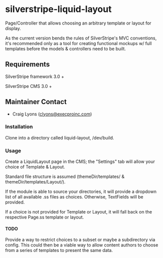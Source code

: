 # silverstripe-liquid-layout

Page/Controller that allows choosing an arbitrary template or layout for display.

As the current version bends the rules of SilverStripe's MVC conventions, it's recommended only as a tool for creating functional mockups w/ full templates before the models & controllers need to be built.

## Requirements

SilverStripe framework 3.0 +

SilverStripe CMS 3.0 +

## Maintainer Contact

* Craig Lyons (clyons@execproinc.com)

### Installation

Clone into a directory called liquid-layout, /dev/build.

### Usage

Create a LiquidLayout page in the CMS; the "Settings" tab will allow your choice of Template & Layout.

Standard file structure is assumed (themeDir/templates/ & themeDir/templates/Layout/).

If the module is able to source your directories, it will provide a dropdown list of all available .ss files as choices.  Otherwise, TextFields will be provided.

If a choice is not provided for Template or Layout, it will fall back on the respective Page.ss template or layout.

#### TODO

Provide a way to restrict choices to a subset or maybe a subdirectory via config.
This could then be a viable way to allow content authors to choose from a series of templates to present the same data.

